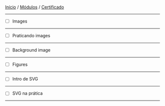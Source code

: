 [Início](https://github.com/Thalyalm/rocketseat-trilha-fundamentar) /
[Módulos](https://github.com/Thalyalm/rocketseat-trilha-fundamentar/tree/main/modulos) /
[Certificado](https://github.com/Thalyalm/rocketseat-trilha-fundamentar/tree/main/certificado)

---

- [ ] Images

---

- [ ] Praticando images

---

- [ ] Background image

---

- [ ] Figures

---

- [ ] Intro de SVG

---

- [ ] SVG na prática

---